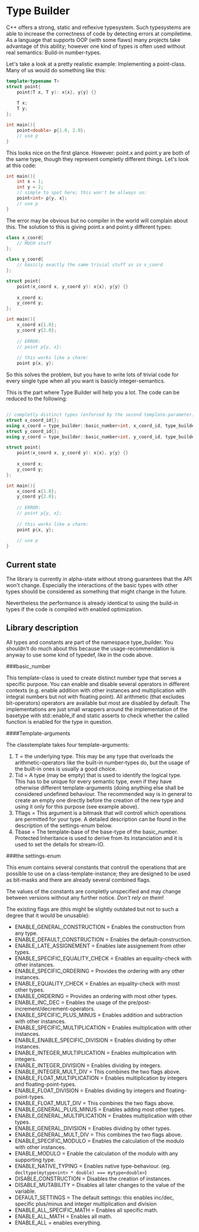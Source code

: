 Type Builder
============

C++ offers a strong, static and reflexive typesystem. Such typesystems are able to increase the correctness of code by  detecting errors at compiletime. As a language that supports OOP (with some flaws) many projects take advantage of this ability; however one kind of types is often used without real semantics: Build-in number-types.

Let's take a look at a pretty realistic example: Implementing a point-class. Many of us would do something like this:

```c++
template<typename T>
struct point{
	point(T x, T y): x{x}, y{y} {}
	
	T x;
	T y;
};

int main(){
	point<double> p{1.0, 2.0};
	// use p
}

```

This looks nice on the first glance. However: point.x and point.y are both of the same type, though they represent completly different things. Let's look at this code:

```c++
int main(){
	int x = 1;
	int y = 2;
	// simple to spot here; this won't be allways so:
	point<int> p{y, x};
	// use p
}
```

The error may be obvious but no compiler in the world will complain about this. The solution to this is giving point.x and point.y different types:

```c++
class x_coord{
	// MUCH stuff
};

class y_coord{
	// basicly exactly the same trivial stuff as in x_coord
};

struct point{
	point(x_coord x, y_coord y): x{x}, y{y} {}
	
	x_coord x;
	y_coord y;
};

int main(){
	x_coord x{1.0};
	y_coord y{2.0};
	
	// ERROR:
	// point p{y, x};
	
	// this works like a charm:
	point p{x, y};

```

So this solves the problem, but you have to write lots of trivial code for every single type when all you want is basicly integer-semantics.

This is the part where Type Builder will help you a lot. The code can be reduced to the following:

```c++

// completly distinct types (enforced by the second template-parameter)
struct x_coord_id{};
using x_coord = type_builder::basic_number<int, x_coord_id, type_builder::ENABLE_ALL_SPECIFIC_MATH>;
struct y_coord_id{};
using y_coord = type_builder::basic_number<int, y_coord_id, type_builder::ENABLE_ALL_SPECIFIC_MATH>;

struct point{
	point(x_coord x, y_coord y): x{x}, y{y} {}
	
	x_coord x;
	y_coord y;
};

int main(){
	x_coord x{1.0};
	y_coord y{2.0};
	
	// ERROR:
	// point p{y, x};
	
	// this works like a charm:
	point p{x, y};
	
	// use p
}
```

Current state
-------------

The library is currently in alpha-state without strong guarantees that the API won't change. Especially the 
interactions of the basic types with other types should be considered as something that might change in the
future.

Nevertheless the performance is already identical to using the build-in types if the code is compiled with 
enabled optimization.

Library description
-------------------

All types and constants are part of the namespace type_builder. You shouldn't do much about this because the 
usage-recommendation is anyway to use some kind of typedef, like in the code above.

###basic\_number

This template-class is used to create distinct number type that serves a specific purpose. You can enable and disable
several operators in different contexts (e.g. enable addition with other instances and multiplication with integral
numbers but not with floating point). All arithmetic (that excludes bit-operators) operators are available but most
are disabled by default. The implementations are just small wrappers around the implementation of the basetype with
std::enable\_if and static asserts to check whether the called function is enabled for the type in question.

####Template-arguments

The classtemplate takes four template-arguments:

1. T = the underlying type. This may be any type that overloads the arithmetic-operators like the built-in 
	number-types do, but the usage of the built-in ones is usually a good choice.
2. Tid = A type (may be empty) that is used to identify the logical type. This has to be unique for every semantic 
	type, even if they have otherwise different template-arguments (doing anything else shall be considered undefined
	behaviour. The recommended way is in general to create an empty one directly before the creation of the new 
	type and using it only for this purpose (see example above).
3. Tflags = This argument is a bitmask that will controll which operations are permitted for your type. A detailed
	description can be found in the description of the settings-enum below.
4. Tbase = The template-base of the base-type of the basic\_number. Protected Inheritance is used to derive from its 
	instanciation and it is used to set the details for stream-IO.

###the settings-enum

This enum contains several constants that controll the operations that are possible to use on a 
class-template-instance; they are designed to be used as bit-masks and there are already several combined flags.

The values of the constants are completly unspecified and may change between versions without any 
further notice. *Don't rely on them*!

The existing flags are (this might be slightly outdated but not to such a degree that it would be unusable):

* ENABLE\_GENERAL\_CONSTRUCTION = Enables the construction from any type.
* ENABLE\_DEFAULT\_CONSTRUCTION = Enables the default-construction.
* ENABLE\_LATE\_ASSIGNEMENT = Enables late assignement from other types.
* ENABLE\_SPECIFIC\_EQUALITY\_CHECK = Enables an equality-check with other instances.
* ENABLE\_SPECIFIC\_ORDERING = Provides the ordering with any other instances.
* ENABLE\_EQUALITY\_CHECK = Enables an equality-check with most other types.
* ENABLE\_ORDERING = Provides an ordering with most other types.
* ENABLE\_INC\_DEC = Enables the usage of the pre/post-increment/decrement-operators.
* ENABLE\_SPECIFIC\_PLUS\_MINUS = Enables addition and subtraction with other instances.
* ENABLE\_SPECIFIC\_MULTIPLICATION = Enables multiplication with other instances.
* ENABLE\_ENABLE\_SPECIFIC\_DIVISION = Enables dividing by other instances.
* ENABLE\_INTEGER\_MULTIPLICATION = Enables multiplication with integers.
* ENABLE\_INTEGER\_DIVISION = Enables dividing by integers.
* ENABLE\_INTEGER\_MULT\_DIV = This combines the two flags above.
* ENABLE\_FLOAT\_MULTIPLICATION = Enables multiplication by integers and floating-point-types.
* ENABLE\_FLOAT\_DIVISION = Enables dividing by integers and floating-point-types.
* ENABLE\_FLOAT\_MULT\_DIV = This combines the two flags above.
* ENABLE\_GENERAL\_PLUS\_MINUS = Enables adding most other types.
* ENABLE\_GENERAL\_MULTIPLICATION = Enables multiplication with other types.
* ENABLE\_GENERAL\_DIVISION = Enables dividing by other types.
* ENABLE\_GENERAL\_MULT\_DIV = This combines the two flags above.
* ENABLE\_SPECIFIC\_MODULO = Enables the calculation of the modulo with other instances.
* ENABLE\_MODULO = Enable the calculation of the modulo with any supporting type.
* ENABLE\_NATIVE\_TYPING = Enables native type-behaviour. (eg. `decltype(mytype<int> * double) === mytype<double>`)
* DISABLE\_CONSTRUCTION = Disables the creation of instances.
* DISABLE\_MUTABILITY = Disables all later changes to the value of the variable.
* DEFAULT\_SETTINGS = The default settings: this enables inc/dec, specific plus/minus and integer
	multiplication and division
* ENABLE\_ALL\_SPECIFIC\_MATH = Enables all specific math.
* ENABLE\_ALL\_MATH = Enables all math.
* ENABLE\_ALL =  enables everything.
